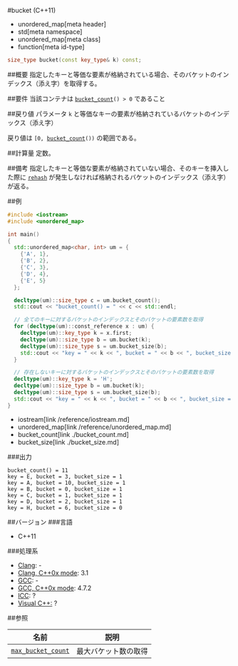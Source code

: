 #bucket (C++11)
* unordered_map[meta header]
* std[meta namespace]
* unordered_map[meta class]
* function[meta id-type]

```cpp
size_type bucket(const key_type& k) const;
```

##概要
指定したキーと等価な要素が格納されている場合、そのバケットのインデックス（添え字）を取得する。


##要件
当該コンテナは [`bucket_count`](./bucket_count.md)`() > 0` であること


##戻り値
パラメータ `k` と等価なキーの要素が格納されているバケットのインデックス（添え字）

戻り値は `[0, `[`bucket_count`](./bucket_count.md)`())` の範囲である。


##計算量
定数。


##備考
指定したキーと等価な要素が格納されていない場合、そのキーを挿入した際に [`rehash`](./rehash.md) が発生しなければ格納されるバケットのインデックス（添え字）が返る。


##例
```cpp
#include <iostream>
#include <unordered_map>

int main()
{
  std::unordered_map<char, int> um = {
    {'A', 1},
    {'B', 2},
    {'C', 3},
    {'D', 4},
    {'E', 5}
  };

  decltype(um)::size_type c = um.bucket_count();
  std::cout << "bucket_count() = " << c << std::endl;

  // 全てのキーに対するバケットのインデックスとそのバケットの要素数を取得
  for (decltype(um)::const_reference x : um) {
    decltype(um)::key_type k = x.first;
    decltype(um)::size_type b = um.bucket(k);
    decltype(um)::size_type s = um.bucket_size(b);
    std::cout << "key = " << k << ", bucket = " << b << ", bucket_size = " << s << std::endl;
  }

  // 存在しないキーに対するバケットのインデックスとそのバケットの要素数を取得
  decltype(um)::key_type k = 'H';
  decltype(um)::size_type b = um.bucket(k);
  decltype(um)::size_type s = um.bucket_size(b);
  std::cout << "key = " << k << ", bucket = " << b << ", bucket_size = " << s << std::endl;
}
```
* iostream[link /reference/iostream.md]
* unordered_map[link /reference/unordered_map.md]
* bucket_count[link ./bucket_count.md]
* bucket_size[link ./bucket_size.md]

###出力
```
bucket_count() = 11
key = E, bucket = 3, bucket_size = 1
key = A, bucket = 10, bucket_size = 1
key = B, bucket = 0, bucket_size = 1
key = C, bucket = 1, bucket_size = 1
key = D, bucket = 2, bucket_size = 1
key = H, bucket = 6, bucket_size = 0
```

##バージョン
###言語
- C++11

###処理系
- [Clang](/implementation.md#clang): -
- [Clang, C++0x mode](/implementation.md#clang): 3.1
- [GCC](/implementation.md#gcc): -
- [GCC, C++0x mode](/implementation.md#gcc): 4.7.2
- [ICC](/implementation.md#icc): ?
- [Visual C++:](/implementation.md#visual_cpp) ?

##参照

| 名前 | 説明 |
|---------------------------------------------|----------------------|
| [`max_bucket_count`](./max_bucket_count.md) | 最大バケット数の取得 |

